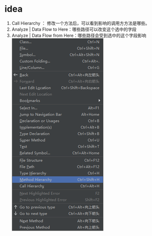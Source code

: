 # idea



1. Call Hierarchy ： 修改一个方法后，可以看到影响的调用方方法是哪些。
2. Analyze | Data Flow to Here：哪些路径可以改变这个选中的字段
3. Analyze | Data Flow from Here：哪些路径会受到选中的这个字段影响![image-20200723141149527](idea.assets/image-20200723141149527.png)
